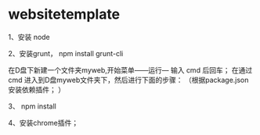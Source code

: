 # websitetemplate
1、安装 node

2、安装grunt，  npm install grunt-cli

在D盘下新建一个文件夹myweb,开始菜单——运行— 输入 cmd 后回车；
在通过cmd 进入到D盘myweb文件夹下，然后进行下面的步骤：
（根据package.json安装依赖插件； ）

3、 npm install      

4、安装chrome插件；
 
